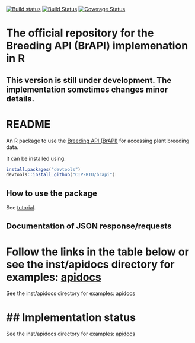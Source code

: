 
[![Build status](https://ci.appveyor.com/api/projects/status/7qsrpldj8g3m3lu3?svg=true)](https://ci.appveyor.com/project/c5sire/brapi) [![Build Status](https://travis-ci.org/c5sire/brapi.svg?branch=master)](https://travis-ci.org/CIP-RIU/brapi) [![Coverage Status](https://coveralls.io/repos/github/c5sire/brapi/badge.svg)](https://coveralls.io/github/CIP-RIU/brapi)

<!-- README.md is generated from README.Rmd. Please edit that file -->
The official repository for the Breeding API (BrAPI) implemenation in R
=======================================================================

This version is still under development. The implementation sometimes changes minor details.
--------------------------------------------------------------------------------------------

README
======

An R package to use the [Breeding API (BrAPI)](http://docs.brapi.apiary.io) for accessing plant breeding data.

It can be installed using:

``` r
install.packages("devtools")
devtools::install_github("CIP-RIU/brapi")
```

How to use the package
----------------------

See [tutorial](https://github.com/c5sire/brapi/blob/master/inst/doc/tutorial.Rmd).

Documentation of JSON response/requests
---------------------------------------

Follow the links in the table below or see the inst/apidocs directory for examples: [apidocs](https://github.com/c5sire/brapi/blob/master/inst/apidocs/README.md)
=================================================================================================================================================================

See the inst/apidocs directory for examples: [apidocs](https://github.com/c5sire/brapi/blob/master/inst/apidocs/README.md)

\#\# Implementation status
==========================

See the inst/apidocs directory for examples: [apidocs](https://github.com/c5sire/brapi/blob/master/inst/apidocs/README.md)
